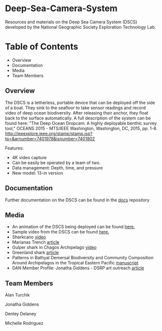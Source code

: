 # Deep-Sea-Camera-System
Resources and materials on the Deep Sea Camera System (DSCS) developed by the National Geographic Society Exploration Technology Lab.

# Table of Contents
+ Overview
+ Documentation
+ Media
+ Team Members

## Overview
The DSCS is a tetherless, portable device that can be deployed off the side of a boat. They sink to the seafloor to take sensor readings and record video of deep ocean biodiversity. After releasing their anchor, they float back to the surface automatically. A full description of the system can be found here:
"The Deep Ocean Dropcam: A highly deployable benthic survey tool," OCEANS 2015 - MTS/IEEE Washington, Washington, DC, 2015, pp. 1-8. 
http://ieeexplore.ieee.org/stamp/stamp.jsp?tp=&arnumber=7401978&isnumber=7401802

Features:
+ 4K video capture
+ Can be easily be operated by a team of two.
+ Data management: Depth, time, and pressure
+ New model: 13-in version

## Documentation
Further documentation on the DSCS can be found in the [docs](https://github.com/NGS-Exploration-Technology/Deep-Sea-Camera-System/tree/main/docs) repository

## Media
+ An animation of the DSCS being deployed can be found [here.](https://vimeo.com/238944280/e0f4d67af1)
+ Sample video from the DSCS can be found [here.](https://vimeo.com/329863940/b3dda52cdf)
+ Sharkcano [video](https://video.nationalgeographic.com/video/expedition-raw/0000014e-6f82-d37e-a7de-ef83793b0000)
+ Marianas Trench [article](https://news.nationalgeographic.com/news/2011/10/111026-deepest-mariana-trench-giant-amoebas-science-oceans/)
+ Gulper shark in Chagos Archipelago [video](https://video.nationalgeographic.com/video/news/0000014c-c919-df45-a76e-df79d0680000)
+ Greenland shark [article](https://news.nationalgeographic.com/news/2014/12/141216-greenland-shark-video-franz-josef-land-exploration-science/)
+ Patterns in Bathyal Demersal Biodiversity and Community Composition Around Archipelagos in the Tropical Eastern Pacific [manuscript](https://www.frontiersin.org/articles/10.3389/fmars.2019.00388/full)
+ DAN Member Profile: Jonatha Giddens - DSRP art outreach [article](http://www.alertdiver.com/Jonatha-Giddens)

## Team Members
Alan Turchik

Jonatha Giddens

Denley Delaney

Michelle Rodriguez




